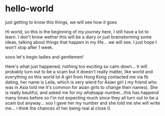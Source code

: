 # hello-world
just getting to know this things, we will see how it goes

Hi world, 
so this is the beginning of my journey here, I still have a lot to learn. 
I don't know wether this will be a diary or just brainstorming some ideas, talking about things that happen in my life... we will see.
I just hope I won't stop after 1 week.

sooo let's begin ladies and gentlemen!

Here's what just happened, nothing too exciting so calm down...
It will probably turn out to be a scam but it doesn't really matter, like world and everything on this world lol
A girl from Hong Kong contacted me via fb dating, her name is Leila, which is very wierd for Asian girl ( my friend who was in Asia told me it's common for asian girls to change their names). She is really beutiful, and asked me for my whatsapp number...this has happend many times before so I'm not expecting much since they all turn out to be a scam but anyway... soo I gave her my number and she told me she will write me... i think the chances of her being real al close 0.
